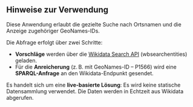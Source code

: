 ## Hinweise zur Verwendung

Diese Anwendung erlaubt die gezielte Suche nach Ortsnamen und die Anzeige zugehöriger GeoNames-IDs.

Die Abfrage erfolgt über zwei Schritte:

* **Vorschläge** werden über die [Wikidata Search API](https://www.wikidata.org/w/api.php) (wbsearchentities) geladen.
* Für die **Anreicherung** (z. B. mit GeoNames-ID – P1566) wird eine **SPARQL-Anfrage** an den Wikidata-Endpunkt gesendet.

Es handelt sich um eine **live-basierte Lösung**: Es wird keine statische Datensammlung verwendet. Die Daten werden in Echtzeit aus Wikidata abgerufen.
